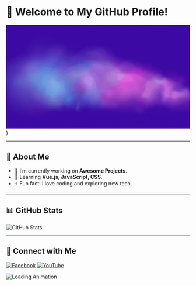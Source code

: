 # 🌟 Welcome to My GitHub Profile!

![Loading Animation](https://raw.githubusercontent.com/huutai2312/huutai2312/master/intro-git.gif))

---

## 🚀 About Me
- 🔭 I’m currently working on **Awesome Projects**.
- 🌱 Learning **Vue.js, JavaScript, CSS**.
- ⚡ Fun fact: I love coding and exploring new tech.

---

## 📊 GitHub Stats
![GitHub Stats](https://github-readme-stats.vercel.app/api?username=your-github-username&show_icons=true&theme=radical)

---

## 🔗 Connect with Me
[![Facebook](https://img.shields.io/badge/Facebook-%231877F2.svg?style=for-the-badge&logo=facebook&logoColor=white)](https://facebook.com/your-profile)
[![YouTube](https://img.shields.io/badge/YouTube-%23FF0000.svg?style=for-the-badge&logo=youtube&logoColor=white)](https://youtube.com/your-channel)

![Loading Animation](https://github.com/minhtri2404/my-github-profilee/blob/main/intro-git.gif?raw=true)

